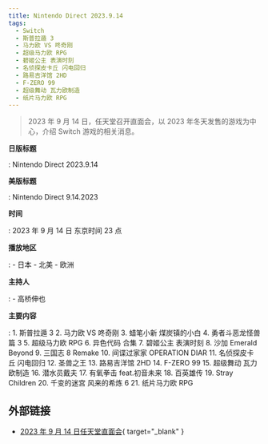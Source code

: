 ```yaml
---
title: Nintendo Direct 2023.9.14
tags:
  - Switch
  - 斯普拉遁 3
  - 马力欧 VS 咚奇刚
  - 超级马力欧 RPG
  - 碧姬公主 表演时刻
  - 名侦探皮卡丘 闪电回归
  - 路易吉洋馆 2HD
  - F-ZERO 99
  - 超级舞动 瓦力欧制造
  - 纸片马力欧 RPG
---
```


> 2023 年 9 月 14 日，任天堂召开直面会，以 2023 年冬天发售的游戏为中心，介绍 Switch 游戏的相关消息。

**日版标题**

:	Nintendo Direct 2023.9.14

**美版标题**

:	Nintendo Direct 9.14.2023

**时间**

:	2023 年 9 月 14 日 东京时间 23 点

**播放地区**

:	- 日本
	- 北美
	- 欧洲

**主持人**

:	- 高桥伸也

**主要内容**

:	1. 斯普拉遁 3
	2. 马力欧 VS 咚奇刚
	3. 蜡笔小新 煤炭镇的小白
	4. 勇者斗恶龙怪兽篇 3
	5. 超级马力欧 RPG
	6. 异色代码 合集
	7. 碧姬公主 表演时刻
	8. 沙加 Emerald Beyond
	9. 三国志 8 Remake
	10. 间谍过家家 OPERATION DIAR
	11. 名侦探皮卡丘 闪电回归
	12. 圣兽之王
	13. 路易吉洋馆 2HD
	14. F-ZERO 99
	15. 超级舞动 瓦力欧制造
	16. 潜水员戴夫
	17. 有氧拳击 feat.初音未来
	18. 百英雄传
	19. Stray Children
	20. 千变的迷宫 风来的希炼 6
	21. 纸片马力欧 RPG

## 外部链接

- [2023 年 9 月 14 日任天堂直面会](https://www.bilibili.com/video/BV1iu4y1r764/){ target="_blank" }
